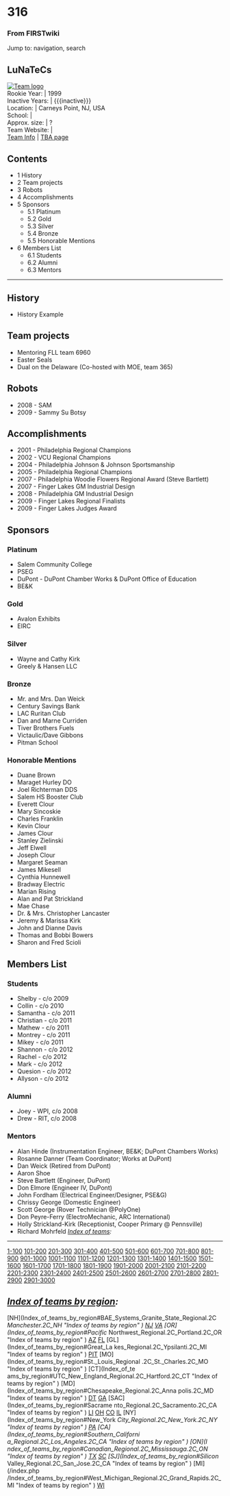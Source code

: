 # 316

### From FIRSTwiki

Jump to: navigation, search

LuNaTeCs  
---  
[![Team logo](/media/b/b2/Theteamlogo.jpg)](Image:Theteamlogo.jpg
"Team logo" )  
Rookie Year: | 1999  
Inactive Years: | {{{inactive}}}  
Location: | Carneys Point, NJ, USA  
School: |  
Approx. size: | ?  
Team Website: |  
[Team Info](https://my.usfirst.org/myarea/index.lasso?page=teaminfo&team=316
"https://my.usfirst.org/myarea/index.lasso?page=teaminfo&team=316" ) | [TBA
page](http://www.thebluealliance.net/tbatv/team.php?team=316
"http://www.thebluealliance.net/tbatv/team.php?team=316" )  
  
  

## Contents

  * 1 History
  * 2 Team projects
  * 3 Robots
  * 4 Accomplishments
  * 5 Sponsors
    * 5.1 Platinum
    * 5.2 Gold
    * 5.3 Silver
    * 5.4 Bronze
    * 5.5 Honorable Mentions
  * 6 Members List
    * 6.1 Students
    * 6.2 Alumni
    * 6.3 Mentors  
---  
  

## History

  * History Example 


## Team projects

  * Mentoring FLL team 6960 
  * Easter Seals 
  * Dual on the Delaware (Co-hosted with MOE, team 365) 


## Robots

  * 2008 - SAM 
  * 2009 - Sammy Su Botsy 


## Accomplishments

  * 2001 - Philadelphia Regional Champions 
  * 2002 - VCU Regional Champions 
  * 2004 - Philadelphia Johnson &amp; Johnson Sportsmanship 
  * 2005 - Philadelphia Regional Champions 
  * 2007 - Philadelphia Woodie Flowers Regional Award (Steve Bartlett) 
  * 2007 - Finger Lakes GM Industrial Design 
  * 2008 - Philadelphia GM Industrial Design 
  * 2009 - Finger Lakes Regional Finalists 
  * 2009 - Finger Lakes Judges Award 


## Sponsors


### Platinum

  * Salem Community College 
  * PSEG 
  * DuPont - DuPont Chamber Works &amp; DuPont Office of Education 
  * BE&amp;K 


### Gold

  * Avalon Exhibits 
  * EIRC 


### Silver

  * Wayne and Cathy Kirk 
  * Greely &amp; Hansen LLC 


### Bronze

  * Mr. and Mrs. Dan Weick 
  * Century Savings Bank 
  * LAC Ruritan Club 
  * Dan and Marne Curriden 
  * Tiver Brothers Fuels 
  * Victaulic/Dave Gibbons 
  * Pitman School 


### Honorable Mentions

  * Duane Brown 
  * Maraget Hurley DO 
  * Joel Richterman DDS 
  * Salem HS Booster Club 
  * Everett Clour 
  * Mary Sincoskie 
  * Charles Franklin 
  * Kevin Clour 
  * James Clour 
  * Stanley Zielinski 
  * Jeff Elwell 
  * Joseph Clour 
  * Margaret Seaman 
  * James Mikesell 
  * Cynthia Hunnewell 
  * Bradway Electric 
  * Marian Rising 
  * Alan and Pat Strickland 
  * Mae Chase 
  * Dr. &amp; Mrs. Christopher Lancaster 
  * Jeremy &amp; Marissa Kirk 
  * John and Dianne Davis 
  * Thomas and Bobbi Bowers 
  * Sharon and Fred Scioli 


## Members List


### Students

  * Shelby - c/o 2009 
  * Collin - c/o 2010 
  * Samantha - c/o 2011 
  * Christian - c/o 2011 
  * Mathew - c/o 2011 
  * Montrey - c/o 2011 
  * Mikey - c/o 2011 
  * Shannon - c/o 2012 
  * Rachel - c/o 2012 
  * Mark - c/o 2012 
  * Quesion - c/o 2012 
  * Allyson - c/o 2012 


### Alumni

  * Joey - WPI, c/o 2008 
  * Drew - RIT, c/o 2008 


### Mentors

  * Alan Hinde (Instrumentation Engineer, BE&amp;K; DuPont Chambers Works) 
  * Rosanne Danner (Team Coordinator; Works at DuPont) 
  * Dan Weick (Retired from DuPont) 
  * Aaron Shoe 
  * Steve Bartlett (Engineer, DuPont) 
  * Don Elmore (Engineer IV, DuPont) 
  * John Fordham (Electrical Engineer/Designer, PSE&amp;G) 
  * Chrissy George (Domestic Engineer) 
  * Scott George (Rover Technician @PolyOne) 
  * Don Peyre-Ferry (ElectroMechanic, ARC International) 
  * Holly Strickland-Kirk (Receptionist, Cooper Primary @ Pennsville) 
  * Richard Mohrfeld 
_[Index of teams](Index_of_teams "Index of teams" ):_  
---  
  
[1-100](Index_of_teams#1-100 "Index of teams" )
[101-200](Index_of_teams#101-200 "Index of teams" )
[201-300](Index_of_teams#201-300 "Index of teams" )
[301-400](Index_of_teams#301-400 "Index of teams" )
[401-500](Index_of_teams#401-500 "Index of teams" )
[501-600](Index_of_teams#501-600 "Index of teams" )
[601-700](Index_of_teams#601-700 "Index of teams" )
[701-800](Index_of_teams#701-800 "Index of teams" )
[801-900](Index_of_teams#801-900 "Index of teams" )
[901-1000](Index_of_teams#901-1000 "Index of teams" )
[1001-1100](Index_of_teams#1001-1100 "Index of teams" )
[1101-1200](Index_of_teams#1101-1200 "Index of teams" )
[1201-1300](Index_of_teams#1201-1300 "Index of teams" )
[1301-1400](Index_of_teams#1301-1400 "Index of teams" )
[1401-1500](Index_of_teams#1401-1500 "Index of teams" )
[1501-1600](Index_of_teams#1501-1600 "Index of teams" )
[1601-1700](Index_of_teams#1601-1700 "Index of teams" )
[1701-1800](Index_of_teams#1701-1800 "Index of teams" )
[1801-1900](Index_of_teams#1801-1900 "Index of teams" )
[1901-2000](Index_of_teams#1901-2000 "Index of teams" )
[2001-2100](Index_of_teams#2001-2100 "Index of teams" )
[2101-2200](Index_of_teams#2101-2200 "Index of teams" )
[2201-2300](Index_of_teams#2201-2300 "Index of teams" )
[2301-2400](Index_of_teams#2301-2400 "Index of teams" )
[2401-2500](Index_of_teams#2401-2500 "Index of teams" )
[2501-2600](Index_of_teams#2501-2600 "Index of teams" )
[2601-2700](Index_of_teams#2601-2700 "Index of teams" )
[2701-2800](Index_of_teams#2701-2800 "Index of teams" )
[2801-2900](Index_of_teams#2801-2900 "Index of teams" )
[2901-3000](Index_of_teams#2901-3000 "Index of teams" )  
  
_[Index of teams by region](Index_of_teams_by_region "Index of
teams by region" ):_  
---  
  
[NH](Index_of_teams_by_region#BAE_Systems_Granite_State_Regional.2C
_Manchester.2C_NH "Index of teams by region" )
[NJ](Index_of_teams_by_region#New_Jersey_Regional.2C_Trenton.2C_NJ
"Index of teams by region" )
[VA](Index_of_teams_by_region#NASA.2FVCU_Regional.2C_Richmond.2C_VA
"Index of teams by region" ) [OR](Index_of_teams_by_region#Pacific_
Northwest_Regional.2C_Portland.2C_OR "Index of teams by region" )
[AZ](Index_of_teams_by_region#Arizona_Regional.2C_Phoenix.2C_AZ
"Index of teams by region" )
[FL](Index_of_teams_by_region#Florida_Regional.2C_Orlando.2C_FL
"Index of teams by region" ) [GL](Index_of_teams_by_region#Great_La
kes_Regional.2C_Ypsilanti.2C_MI "Index of teams by region" ) [PIT](
Index_of_teams_by_region#Pittsburgh_Regional.2C_Pittsburgh.2C_PA "Index of
teams by region" ) [MO](Index_of_teams_by_region#St._Louis_Regional
.2C_St._Charles.2C_MO "Index of teams by region" ) [CT](Index_of_te
ams_by_region#UTC_New_England_Regional.2C_Hartford.2C_CT "Index of teams by
region" ) [MD](Index_of_teams_by_region#Chesapeake_Regional.2C_Anna
polis.2C_MD "Index of teams by region" )
[DT](Index_of_teams_by_region#Detroit_Regional.2C_Detroit.2C_MI
"Index of teams by region" )
[GA](Index_of_teams_by_region#Peachtree_Regional.2C_Duluth.2C_GA
"Index of teams by region" ) [SAC](Index_of_teams_by_region#Sacrame
nto_Regional.2C_Sacramento.2C_CA "Index of teams by region" ) [LI](
Index_of_teams_by_region#SBPLI_Long_Island_Regional.2C_Brentwood.2C_NY "Index
of teams by region" )
[OH](Index_of_teams_by_region#Buckeye_Regional.2C_Cleveland.2C_OH
"Index of teams by region" )
[CO](Index_of_teams_by_region#Colorado_Regional.2C_Denver.2C_CO
"Index of teams by region" )
[IL](Index_of_teams_by_region#Midwest_Regional.2C_Evanston.2C_IL
"Index of teams by region" ) [NY](Index_of_teams_by_region#New_York
_City_Regional.2C_New_York.2C_NY "Index of teams by region" ) [PA](
Index_of_teams_by_region#Philadelphia_Regional.2C_Philadelphia.2C_PA "Index of
teams by region" ) [CA](Index_of_teams_by_region#Southern_Californi
a_Regional.2C_Los_Angeles.2C_CA "Index of teams by region" ) [ON](I
ndex_of_teams_by_region#Canadian_Regional.2C_Mississauga.2C_ON "Index of teams
by region" )
[TX](Index_of_teams_by_region#Lone_Star_Regional.2C_Houston.2C_TX
"Index of teams by region" )
[SC](Index_of_teams_by_region#Palmetto_Regional.2C_Columbia.2C_SC
"Index of teams by region" ) [SJ](Index_of_teams_by_region#Silicon_
Valley_Regional.2C_San_Jose.2C_CA "Index of teams by region" ) [MI](/index.php
/Index_of_teams_by_region#West_Michigan_Regional.2C_Grand_Rapids.2C_MI "Index
of teams by region" )
[WI](Index_of_teams_by_region#Wisconsin_Regional.2C_Milwaukee.2C_WI
"Index of teams by region" )  
  
